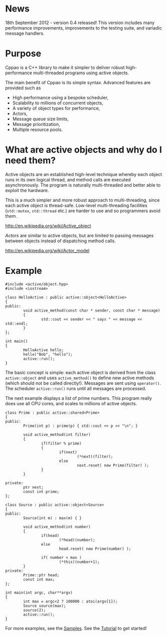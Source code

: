# News #

18th September 2012 - version 0.4 released! This version includes many performance improvements, improvements to the testing suite, and variadic message handlers.

# Purpose #
Cppao is a C++ library to make it simpler to deliver robust high-performance multi-threaded programs using active objects.

The main benefit of Cppao is its simple syntax. Advanced features are provided such as

  * High performance using a bespoke scheduler,
  * Scalability to millions of concurrent objects,
  * A variety of object types for performance,
  * Actors,
  * Message queue size limits,
  * Message prioritization,
  * Multiple resource pools.

# What are active objects and why do I need them? #

Active objects are an established high-level technique whereby each object runs in its own logical thread, and method calls are executed asynchronously. The program is naturally multi-threaded and better able to exploit the hardware.

This is a much simpler and more robust approach to multi-threading, since each active object is thread-safe. Low-level multi-threading facilities (`std::mutex`, `std::thread` etc.) are harder to use and so programmers avoid them.

http://en.wikipedia.org/wiki/Active_object

_Actors_ are similar to active objects, but are limited to passing messages between objects instead of dispatching method calls.

http://en.wikipedia.org/wiki/Actor_model

# Example #
```
#include <active/object.hpp>
#include <iostream>

class HelloActive : public active::object<HelloActive>
{
public:
        void active_method(const char * sender, const char * message)
        {
                std::cout << sender << " says " << message << std::endl;
        }
};

int main()
{
        HelloActive hello;
        hello("Bob", "hello");
        active::run();
}
```

The basic concept is simple: each active object is derived from the class `active::object` and uses `active_method()` to define new active methods (which should not be called directly!). Messages are sent using `operator()`. The scheduler `active::run()` runs until all messages are processed.

The next example displays a list of prime numbers. This program really does use all CPU cores, and scales to millions of active objects.
```
class Prime : public active::shared<Prime>
{
public:
        Prime(int p) : prime(p) { std::cout << p << "\n"; }

        void active_method(int filter)
        {
                if(filter % prime)
                {
                        if(next)
                                (*next)(filter);
                        else
                                next.reset( new Prime(filter) );
                }
        }

private:
        ptr next;
        const int prime;
};

class Source : public active::object<Source>
{
public:
        Source(int m) : max(m) { }

        void active_method(int number)
        {
                if(head)
                        (*head)(number);
                else
                        head.reset( new Prime(number) );

                if( number < max )
                        (*this)(number+1);
        }
private:
        Prime::ptr head;
        const int max;
};

int main(int argc, char**argv)
{
        int max = argc<2 ? 100000 : atoi(argv[1]);
        Source source(max);
        source(2);
        active::run();
}
```

For more examples, see the [Samples](Samples.md). See the [Tutorial](Tutorial.md) to get started!